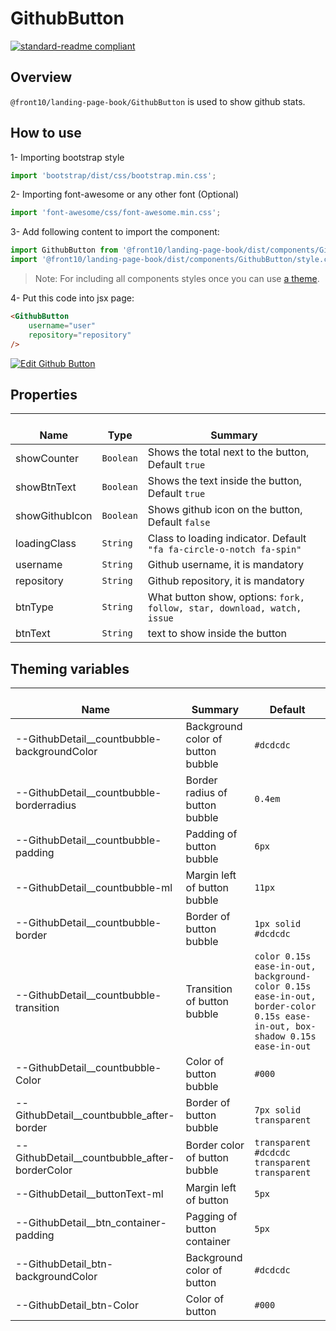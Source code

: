 # GithubButton

[![standard-readme compliant](https://img.shields.io/badge/standard--readme-OK-green.svg?style=flat-square)](https://github.com/RichardLitt/standard-readme)

## Overview

`@front10/landing-page-book/GithubButton` is used to show github stats.

## How to use

1- Importing bootstrap style

```js
import 'bootstrap/dist/css/bootstrap.min.css';
```

2- Importing font-awesome or any other font (Optional)

```js
import 'font-awesome/css/font-awesome.min.css';
```

3- Add following content to import the component:

```js
import GithubButton from '@front10/landing-page-book/dist/components/GithubButton';
import '@front10/landing-page-book/dist/components/GithubButton/style.css';
```

> Note: For including all components styles once you can use [a theme](https://github.com/front10/landing-page-book/wiki/Theming).

4- Put this code into jsx page:

```html
<GithubButton
    username="user"
    repository="repository"
/>
```

[![Edit Github Button](https://codesandbox.io/static/img/play-codesandbox.svg)](https://codesandbox.io/s/71p7yq4kqq)

## Properties

| </br>Name      | </br>Type | </br>Summary                                                            |
| -------------- | --------- | ----------------------------------------------------------------------- |
| showCounter    | `Boolean` | Shows the total next to the button, Default `true`                      |
| showBtnText    | `Boolean` | Shows the text inside the button, Default `true`                        |
| showGithubIcon | `Boolean` | Shows github icon on the button, Default `false`                        |
| loadingClass   | `String`  | Class to loading indicator. Default `"fa fa-circle-o-notch fa-spin"`    |
| username       | `String`  | Github username, it is mandatory                                        |
| repository     | `String`  | Github repository, it is mandatory                                      |
| btnType        | `String`  | What button show, options: `fork, follow, star, download, watch, issue` |
| btnText        | `String`  | text to show inside the button                                          |

## Theming variables

| </br>Name                                       | </br>Summary                      | </br>Default                                                                                                                |
| ----------------------------------------------- | --------------------------------- | --------------------------------------------------------------------------------------------------------------------------- |
| --GithubDetail\_\_countbubble-backgroundColor   | Background color of button bubble | `#dcdcdc`                                                                                                                   |
| --GithubDetail\_\_countbubble-borderradius      | Border radius of button bubble    | `0.4em`                                                                                                                     |
| --GithubDetail\_\_countbubble-padding           | Padding of button bubble          | `6px`                                                                                                                       |
| --GithubDetail\_\_countbubble-ml                | Margin left of button bubble      | `11px`                                                                                                                      |
| --GithubDetail\_\_countbubble-border            | Border of button bubble           | `1px solid #dcdcdc`                                                                                                         |
| --GithubDetail\_\_countbubble-transition        | Transition of button bubble       | `color 0.15s ease-in-out, background-color 0.15s ease-in-out, border-color 0.15s ease-in-out, box-shadow 0.15s ease-in-out` |
| --GithubDetail\_\_countbubble-Color             | Color of button bubble            | `#000`                                                                                                                      |
| --GithubDetail\_\_countbubble_after-border      | Border of button bubble           | `7px solid transparent`                                                                                                     |
| --GithubDetail\_\_countbubble_after-borderColor | Border color of button bubble     | `transparent #dcdcdc transparent transparent`                                                                               |
| --GithubDetail\_\_buttonText-ml                 | Margin left of button             | `5px`                                                                                                                       |
| --GithubDetail\_\_btn_container-padding         | Pagging of button container       | `5px`                                                                                                                       |
| --GithubDetail_btn-backgroundColor              | Background color of button        | `#dcdcdc`                                                                                                                   |
| --GithubDetail_btn-Color                        | Color of button                   | `#000`                                                                                                                      |
